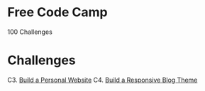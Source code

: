 # Free Code Camp
100 Challenges

# Challenges

C3. [Build a Personal Website](3.html)
C4. [Build a Responsive Blog Theme](4.html)
